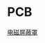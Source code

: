 # PCB
[电磁屏蔽罩](https://user-images.githubusercontent.com/32056331/115646715-4891e280-a355-11eb-8a45-ba1becf0f36b.png)   

